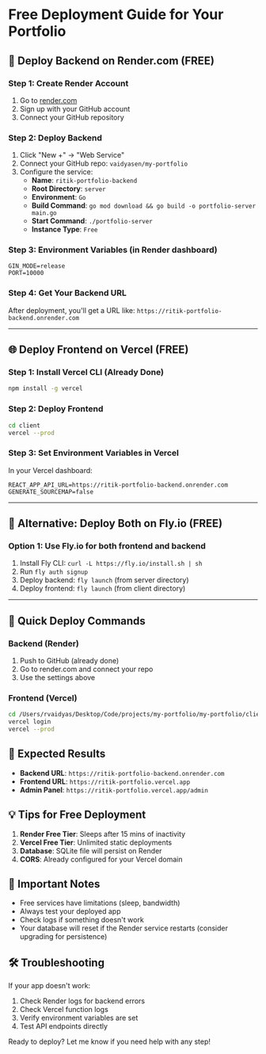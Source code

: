 # Free Deployment Guide for Your Portfolio

## 🚀 Deploy Backend on Render.com (FREE)

### Step 1: Create Render Account
1. Go to [render.com](https://render.com)
2. Sign up with your GitHub account
3. Connect your GitHub repository

### Step 2: Deploy Backend
1. Click "New +" → "Web Service"
2. Connect your GitHub repo: `vaidyasen/my-portfolio`
3. Configure the service:
   - **Name**: `ritik-portfolio-backend`
   - **Root Directory**: `server`
   - **Environment**: `Go`
   - **Build Command**: `go mod download && go build -o portfolio-server main.go`
   - **Start Command**: `./portfolio-server`
   - **Instance Type**: `Free`

### Step 3: Environment Variables (in Render dashboard)
```
GIN_MODE=release
PORT=10000
```

### Step 4: Get Your Backend URL
After deployment, you'll get a URL like: `https://ritik-portfolio-backend.onrender.com`

---

## 🌐 Deploy Frontend on Vercel (FREE)

### Step 1: Install Vercel CLI (Already Done)
```bash
npm install -g vercel
```

### Step 2: Deploy Frontend
```bash
cd client
vercel --prod
```

### Step 3: Set Environment Variables in Vercel
In your Vercel dashboard:
```
REACT_APP_API_URL=https://ritik-portfolio-backend.onrender.com
GENERATE_SOURCEMAP=false
```

---

## 🔧 Alternative: Deploy Both on Fly.io (FREE)

### Option 1: Use Fly.io for both frontend and backend
1. Install Fly CLI: `curl -L https://fly.io/install.sh | sh`
2. Run `fly auth signup`
3. Deploy backend: `fly launch` (from server directory)
4. Deploy frontend: `fly launch` (from client directory)

---

## 📱 Quick Deploy Commands

### Backend (Render)
1. Push to GitHub (already done)
2. Go to render.com and connect your repo
3. Use the settings above

### Frontend (Vercel)
```bash
cd /Users/rvaidyas/Desktop/Code/projects/my-portfolio/my-portfolio/client
vercel login
vercel --prod
```

## 🎯 Expected Results

- **Backend URL**: `https://ritik-portfolio-backend.onrender.com`
- **Frontend URL**: `https://ritik-portfolio.vercel.app`
- **Admin Panel**: `https://ritik-portfolio.vercel.app/admin`

## 💡 Tips for Free Deployment

1. **Render Free Tier**: Sleeps after 15 mins of inactivity
2. **Vercel Free Tier**: Unlimited static deployments
3. **Database**: SQLite file will persist on Render
4. **CORS**: Already configured for your Vercel domain

## 🚨 Important Notes

- Free services have limitations (sleep, bandwidth)
- Always test your deployed app
- Check logs if something doesn't work
- Your database will reset if the Render service restarts (consider upgrading for persistence)

## 🛠️ Troubleshooting

If your app doesn't work:
1. Check Render logs for backend errors
2. Check Vercel function logs
3. Verify environment variables are set
4. Test API endpoints directly

Ready to deploy? Let me know if you need help with any step!
